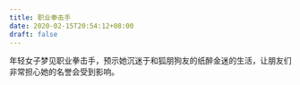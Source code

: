 ```yaml
---
title: 职业拳击手
date: 2020-02-15T20:54:12+08:00
draft: false
---
```


年轻女子梦见职业拳击手，预示她沉迷于和狐朋狗友的纸醉金迷的生活，让朋友们非常担心她的名誉会受到影响。

